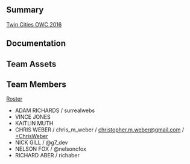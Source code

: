 ## Summary
[Twin Cities OWC 2016](http://tc2016.overnightwebsitechallenge.com/?_ga=1.225828954.1582657527.1472579488)

## Documentation


## Team Assets


## Team Members
[Roster](http://tc2016.overnightwebsitechallenge.com/teams/217)

* ADAM RICHARDS / surrealwebs
* VINCE JONES
* KAITLIN MUTH
* CHRIS WEBER / chris_m_weber / christopher.m.weber@gmail.com / [+ChrisWeber](https://plus.google.com/+ChrisWeber)
* NICK GILL / @g7_dev
* NELSON FOX / @nelsoncfox
* RICHARD ABER / richaber
